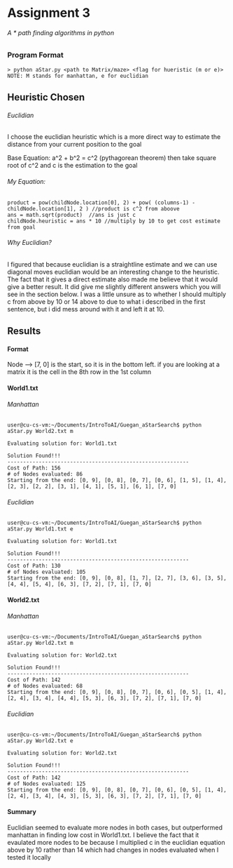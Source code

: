# Assignment 3
###### A * path finding algorithms in python
### Program Format
```
> python aStar.py <path to Matrix/maze> <flag for hueristic (m or e)>           NOTE: M stands for manhattan, e for euclidian
```
## Heuristic Chosen
###### Euclidian
I choose the euclidian heuristic which is a more direct way to estimate the distance from your current position to the goal

Base Equation: a^2 + b^2 = c^2 (pythagorean theorem) then take square root of c^2 and c is the estimation to the goal

###### My Equation: 
```
product = pow(childNode.location[0], 2) + pow( (columns-1) - childNode.location[1], 2 ) //product is c^2 from aboove
ans = math.sqrt(product)  //ans is just c
childNode.heuristic = ans * 10 //multiply by 10 to get cost estimate from goal
```

###### Why Euclidian?

I figured that because euclidian is a straightline estimate and we can use diagonal moves euclidian would be an interesting change to the heuristic. The fact that it gives a direct estimate also made me believe that it would give a better result. It did give me slightly different answers which you will see in the section below. I was a little unsure as to whether I should multiply c from above by 10 or 14 above to due to what i described in the first sentence, but i did mess around with it and left it at 10.

## Results
#### Format
Node --> [7, 0] is the start, so it is in the bottom left. if you are looking at a matrix it is the cell in the 8th row in the 1st column

#### World1.txt
###### Manhattan
```
user@cu-cs-vm:~/Documents/IntroToAI/Guegan_aStarSearch$ python aStar.py World2.txt m

Evaluating solution for: World1.txt

Solution Found!!!
----------------------------------------------------------
Cost of Path: 156
# of Nodes evaluated: 86
Starting from the end: [0, 9], [0, 8], [0, 7], [0, 6], [1, 5], [1, 4], [2, 3], [2, 2], [3, 1], [4, 1], [5, 1], [6, 1], [7, 0]
```

###### Euclidian
```
user@cu-cs-vm:~/Documents/IntroToAI/Guegan_aStarSearch$ python aStar.py World1.txt e

Evaluating solution for: World1.txt

Solution Found!!!
----------------------------------------------------------
Cost of Path: 130
# of Nodes evaluated: 105
Starting from the end: [0, 9], [0, 8], [1, 7], [2, 7], [3, 6], [3, 5], [4, 4], [5, 4], [6, 3], [7, 2], [7, 1], [7, 0]
```

#### World2.txt
###### Manhattan
```
user@cu-cs-vm:~/Documents/IntroToAI/Guegan_aStarSearch$ python aStar.py World2.txt m

Evaluating solution for: World2.txt

Solution Found!!!
----------------------------------------------------------
Cost of Path: 142
# of Nodes evaluated: 68
Starting from the end: [0, 9], [0, 8], [0, 7], [0, 6], [0, 5], [1, 4], [2, 4], [3, 4], [4, 4], [5, 3], [6, 3], [7, 2], [7, 1], [7, 0]
```

###### Euclidian
```
user@cu-cs-vm:~/Documents/IntroToAI/Guegan_aStarSearch$ python aStar.py World2.txt e

Evaluating solution for: World2.txt

Solution Found!!!
----------------------------------------------------------
Cost of Path: 142
# of Nodes evaluated: 125
Starting from the end: [0, 9], [0, 8], [0, 7], [0, 6], [0, 5], [1, 4], [2, 4], [3, 4], [4, 3], [5, 3], [6, 3], [7, 2], [7, 1], [7, 0]
```

#### Summary
Euclidian seemed to evaluate more nodes in both cases, but outperformed manhattan in finding low cost in World1.txt. I believe the fact that it evaulated more nodes to be because I multiplied c in the euclidian equation above by 10 rather than 14 which had changes in nodes evaluated when I tested it locally


